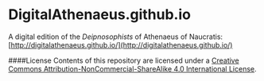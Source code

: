 # DigitalAthenaeus.github.io
A digital edition of the <em>Deipnosophists</em> of Athenaeus of Naucratis: [http://digitalathenaeus.github.io/](http://digitalathenaeus.github.io/)

####License
Contents of this repository are licensed under a [Creative Commons Attribution-NonCommercial-ShareAlike 4.0 International License](https://creativecommons.org/licenses/by-nc-sa/4.0/).
